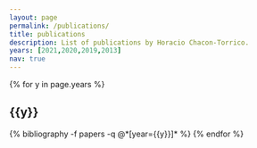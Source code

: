 ```yaml
---
layout: page
permalink: /publications/
title: publications
description: List of publications by Horacio Chacon-Torrico.
years: [2021,2020,2019,2013]
nav: true
---
```


<div class="publications">

{% for y in page.years %}
  <h2 class="year">{{y}}</h2>
  {% bibliography -f papers -q @*[year={{y}}]* %}
{% endfor %}

</div>
